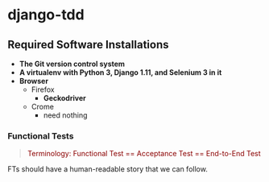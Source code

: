 # django-tdd

## Required Software Installations

+ **The Git version control system**
+ **A virtualenv with Python 3, Django 1.11, and Selenium 3 in it**
+ **Browser**
    - Firefox
        + **Geckodriver**
    - Crome
        + need nothing

### Functional Tests

> <font color="darkred">Terminology: 
Functional Test == Acceptance Test == End-to-End Test</font>

FTs should have a human-readable story that we can follow.